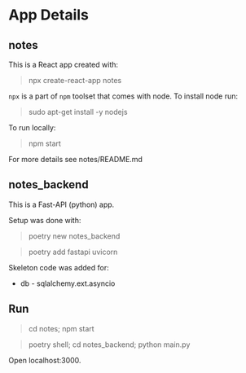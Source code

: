 # App Details

## notes
This is a React app created with:

> npx create-react-app notes

`npx` is a part of `npm` toolset that comes with node.
To install node run:

> sudo apt-get install -y nodejs

To run locally:
> npm start

For more details see notes/README.md

## notes_backend
This is a Fast-API (python) app.

Setup was done with:
> poetry new notes_backend

> poetry add fastapi uvicorn


Skeleton code was added for:

- db - sqlalchemy.ext.asyncio



## Run
> cd notes; npm start

> poetry shell; cd notes_backend; python main.py

Open localhost:3000.
